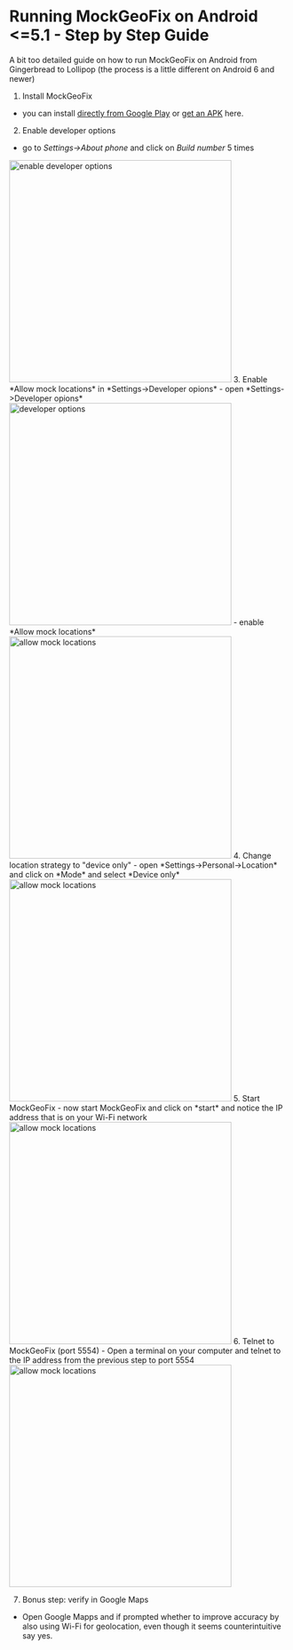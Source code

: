 # Running MockGeoFix on Android <=5.1 - Step by Step Guide

A bit too detailed guide on how to run MockGeoFix on Android from Gingerbread to Lollipop (the process is a little different on Android 6 and newer)

1. Install MockGeoFix
  - you can install [directly from Google Play](https://play.google.com/store/apps/details?id=github.luv.mockgeofix) or [get an APK](https://github.com/luv/mockgeofix/releases) here.
2. Enable developer options
  - go to *Settings->About phone* and click on *Build number* 5 times
  
  <img src="https://raw.githubusercontent.com/luv/mockgeofix/master/docs/android5_howto/1-enable%20developer%20options.png" height="400" alt="enable developer options" />
3. Enable *Allow mock locations* in *Settings->Developer opions*
  - open *Settings->Developer opions*
  
  <img src="https://raw.githubusercontent.com/luv/mockgeofix/master/docs/android5_howto/2-developer%20options.png" height="400" alt="developer options" />
  - enable *Allow mock locations*
  
  <img src="https://raw.githubusercontent.com/luv/mockgeofix/master/docs/android5_howto/3-allow%20mock%20locations.png" height="400" alt="allow mock locations" />
4. Change location strategy to "device only"
  - open *Settings->Personal->Location* and click on *Mode* and select *Device only*
  
  <img src="https://raw.githubusercontent.com/luv/mockgeofix/master/docs/android5_howto/4-location%20device%20only.png" height="400" alt="allow mock locations" />
5. Start MockGeoFix
  - now start MockGeoFix and click on *start* and notice the IP address that is on your Wi-Fi network 

  <img src="https://raw.githubusercontent.com/luv/mockgeofix/master/docs/android5_howto/5-start%20mockgeofix.png" height="400" alt="allow mock locations" />
6. Telnet to MockGeoFix (port 5554)
  - Open a terminal on your computer and telnet to the IP address from the previous step to port 5554
  
  <img src="https://raw.githubusercontent.com/luv/mockgeofix/master/docs/android5_howto/6-telnet.png" height="400" alt="allow mock locations" />

7. Bonus step: verify in Google Maps
  - Open Google Mapps and if prompted whether to improve accuracy by also using Wi-Fi for geolocation, even though it seems counterintuitive say yes.
